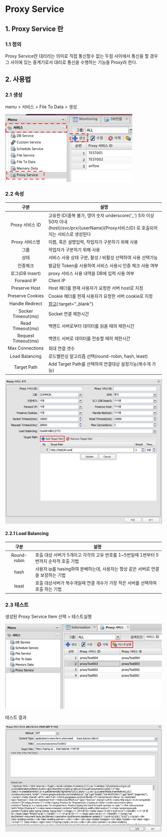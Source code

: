 # Proxy Service
## 1. Proxy Service 란
### 1.1 정의
Proxy Service란 대리라는 의미로 직접 통신할수 없는 두점 사이에서 통신을 할 경우 그 사이에 있는 중계기로서 대리로 통신을 수행하는 기능을 Proxy라 한다.

## 2. 사용법
### 2.1 생성
menu > 서비스 > File To Data > 생성

![Service Create](./images/02-service-proxy-01.png)

### 2.2 속성

| 구분 | 설명 |
|:---:|---|
| Proxy 서비스 ID | 고유한 ID(중복 불가, 영어 숫자 underscore('_') 5자 이상 50자 이내<br />{host}/svc/prx/{userName}{Proxy서비스ID} 로 호출되어지는 서비스로 생성된다 |
| Proxy 서비스명 | 이름, 혹은 설명입력, 작업자가 구분하기 위해 사용 |
| 그룹 | 작업자가 구분하기 위해 사용 |
| 상태 | 서비스 사용 상태 구분, 활성 / 비활성 선택하여 사용 선택가능 |
| 인증체크 | 발급된 Token을 사용하여 서비스 사용시 인증 체크 사용 여부 |
| 로그(DB Insert) | proxy 서비스 사용 내역을 DB에 입력 사용 여부 |
| Forward IP | Client IP |
| Preserve Host | Host 헤더를 현재 사용자가 요청한 서버 host로 지정 |
| Preserve Cookies | Cookie 헤더를 현재 사용자가 요청한 서버 cookie로 지정 |
| Handle Redirect | [참고](https://hc.apache.org/httpcomponents-client-ga/httpclient/apidocs/org/apache/http/client/config/RequestConfig.Builder.html#setRedirectsEnabled(boolean)){:target="_blank"} |
| Socker Timeout(ms) | Socket 연결 제한시간 |
| Read Timeout(ms) | 백엔드 서버로부터 데이터를 읽을 때의 제한시간 |
| Request Timeout(ms) | 백엔드 서버로 데이터를 전송할 때의 제한시간 |
| Max Connections | 최대 연결 갯수 |
| Load Balancing | 로드밸런싱 알고리즘 선택(round-robin, hash, least) |
| Target Path | Add Target Path를 선택하여 연결대상 설정가능(복수개 가능) |

![Attribute](./images/02-service-proxy-02.png)

#### 2.2.1 Load Balancing

| 구분 | 설명 |
|:---:|---|
| Round-robin | 호출 대상 서버가 5개이고 각각의 고유 번호를 1~5번일때 1번부터 5번까지 순차적 호출 기법 |
| hash | 사용자 ip를 hasing하여 분배하는데, 사용자는 항상 같은 서버로 연결을 보장하는 기법 |
| least | 호출 대상서버가 복수개일때 연결 개수가 가장 적은 서버를 선택하여 호출 하는 기법 |

### 2.3 테스트

생성된 Proxy Service Item 선택 > 테스트실행

![test](./images/02-service-proxy-03.png)

테스트 결과

![test result](./images/02-service-proxy-04.png)